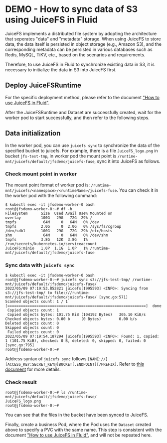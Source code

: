 # DEMO - How to sync data of S3 using JuiceFS in Fluid

JuiceFS implements a distributed file system by adopting the architecture that seperates "data" and "metadata" storage.
When using JuiceFS to store data, the data itself is persisted in object storage (e.g., Amazon S3), and the
corresponding metadata can be persisted in various databases such as Redis, MySQL, TiKV, etc., based on the scenarios
and requirements.

Therefore, to use JuiceFS in Fluid to synchronize existing data in S3, it is necessary to initialize the data in S3 into
JuiceFS first.

## Deploy JuiceFSRuntime

For the specific deployment method, please refer to the document ["How to use JuiceFS in Fluid"](./juicefs_runtime.md).

After the JuiceFSRuntime and Dataset are successfully created, wait for the worker pod to start successfully, and then
refer to the following steps.

## Data initialization

In the worker pod, you can use `juicefs sync` to synchronize the data of the specified bucket to juicefs.
For example, there is a file `JuiceFS_logo.png` in bucket `jfs-test-tmp`, in worker pod the mount point
is `/runtime-mnt/juicefs/default/jfsdemo/juicefs-fuse`, sync it into JuiceFS as follows.

### Check mount point in worker

The mount point format of worker pod is: `/runtime-mnt/juicefs/<namespace>/<runtimeName>/juicefs-fuse`. You can check it
in the worker pod with the following command:

```shell
$ kubectl exec -it jfsdemo-worker-0 bash
root@jfsdemo-worker-0:~# df -h
Filesystem      Size  Used Avail Use% Mounted on
overlay         100G   29G   72G  29% /
tmpfs            64M     0   64M   0% /dev
tmpfs           2.0G     0  2.0G   0% /sys/fs/cgroup
/dev/sdb1       100G   29G   72G  29% /etc/hosts
shm              64M     0   64M   0% /dev/shm
tmpfs           3.8G   12K  3.8G   1% /run/secrets/kubernetes.io/serviceaccount
JuiceFS:minio   1.0P  1.1G  1.0P   1% /runtime-mnt/juicefs/default/jfsdemo/juicefs-fuse
```

### Sync data with `juicefs sync`

```shell
$ kubectl exec -it jfsdemo-worker-0 bash
root@jfsdemo-worker-0:~# juicefs sync s3://jfs-test-tmp/ /runtime-mnt/juicefs/default/jfsdemo/juicefs-fuse/
2022/05/09 07:19:53.852821 juicefs[1995593] <INFO>: Syncing from s3://jfs-test-tmp/ to file:///runtime-mnt/juicefs/default/jfsdemo/juicefs-fuse/ [sync.go:571]
Scanned objects count: 1 / 1 [==============================================================]  done
 Copied objects count: 1
 Copied objects bytes: 101.75 KiB (104192 Bytes)   305.10 KiB/s
Checked objects bytes: 0.00 b     (0 Bytes)        0.00 b/s
Deleted objects count: 0
Skipped objects count: 0
 Failed objects count: 0
2022/05/09 07:19:54.187294 juicefs[1995593] <INFO>: Found: 1, copied: 1 (101.75 KiB), checked: 0 B, deleted: 0, skipped: 0, failed: 0 [sync.go:795]
root@jfsdemo-worker-0:~#
```

Address syntax of `juicefs sync` follows `[NAME://][ACCESS_KEY:SECRET_KEY@]BUCKET[.ENDPOINT][/PREFIX]`.
Refer to [this document](https://juicefs.com/docs/community/administration/sync) for more details.

### Check result

```shell
root@jfsdemo-worker-0:~# ls /runtime-mnt/juicefs/default/jfsdemo/juicefs-fuse/
JuiceFS_logo.png
root@jfsdemo-worker-0:~#
```

You can see that the files in the bucket have been synced to JuiceFS.

Finally, create a business Pod, where the Pod uses the `Dataset` created above to specify a PVC with the same name. This
step is consistent with the document ["How to use JuiceFS in Fluid"](./juicefs_runtime.md), and will not be repeated here.
